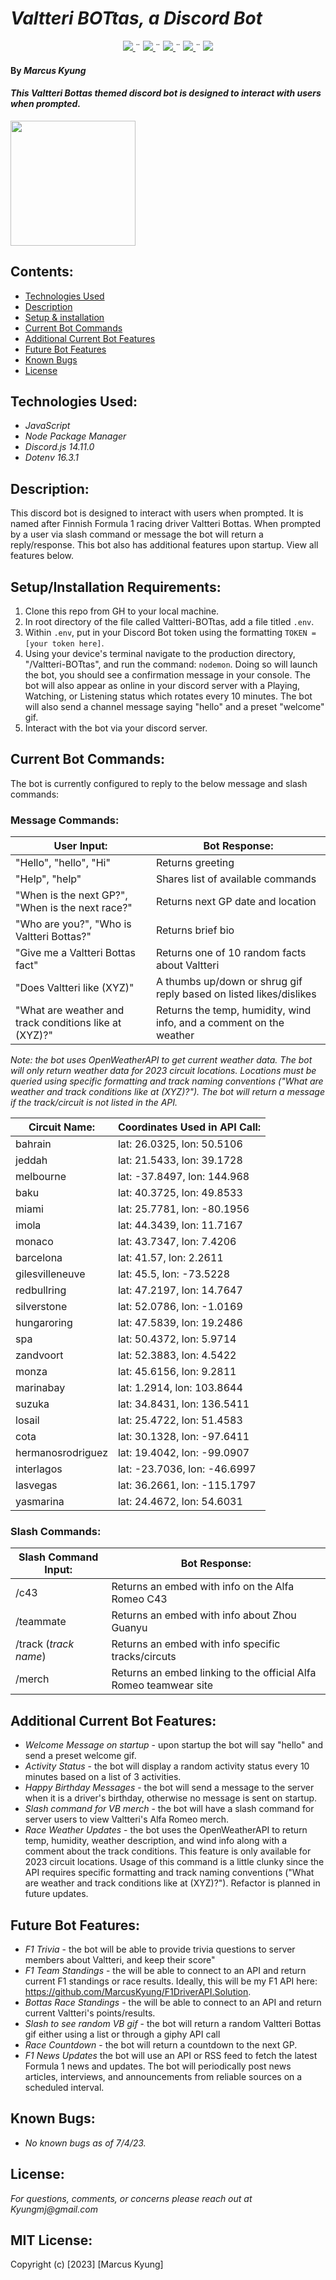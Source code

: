 # _Valtteri BOTtas, a Discord Bot_
<div align="center">
    <!-- Project Shields -->
    <div align="center">
        <a href="https://github.com/MarcusKyung/Valtteri-BOTtas/graphs/contributors">
            <img src="https://img.shields.io/github/contributors/MarcusKyung/valtteri-Bottas.svg?style=plastic">
        </a>
        ¨
        <a href="https://github.com/MarcusKyung/Valtteri-BOTtas/stargazers">
            <img src="https://img.shields.io/github/stars/MarcusKyung/valtteri-Bottas.svg?color=yellow&style=plastic">
        </a>
        ¨
        <a href="https://github.com/MarcusKyung/Valtteri-BOTtas/issues">
            <img src="https://img.shields.io/github/issues/MarcusKyung/valtteri-Bottas?style=plastic">
        </a>
        ¨
        <a href="https://github.com/MarcusKyung/Valtteri-BOTtas/blob/main/license.txt">
            <img src="https://img.shields.io/github/license/MarcusKyung/Valtteri-BOTtas?color=orange&style=plastic">
        </a>
        ¨
        <a href="https://linkedin.com/in/MarcusKyung">
            <img src="https://img.shields.io/badge/-LinkedIn-black.svg?style=plastic&logo=linkedin&colorB=2867B2">
        </a>
    </div>
</div>

#### By _**Marcus Kyung**_

#### _This Valtteri Bottas themed discord bot is designed to interact with users when prompted._

<img src="https://media1.giphy.com/media/6iWedW7q9zHBEYg0RZ/giphy.gif?cid=ecf05e47eqjaypjag2d96ugvqb9aj5t8to39pzq7ldluz5u2&ep=v1_gifs_search&rid=giphy.gif&ct=g" width="200"/>

## Contents:
* [Technologies Used](#technologies-used)
* [Description](#description)
* [Setup & installation](#setupinstallation-requirements)
* [Current Bot Commands](#current-bot-commands)
* [Additional Current Bot Features](#additional-current-bot-features)
* [Future Bot Features](#future-bot-features)
* [Known Bugs](#known-bugs)
* [License](#license)

## Technologies Used:
* _JavaScript_
* _Node Package Manager_
* _Discord.js 14.11.0_
* _Dotenv 16.3.1_

## Description:
This discord bot is designed to interact with users when prompted. It is named after Finnish Formula 1 racing driver Valtteri Bottas. When prompted by a user via slash command or message the bot will return a reply/response. This bot also has additional features upon startup. View all features below.

## Setup/Installation Requirements:
1. Clone this repo from GH to your local machine.
2. In root directory of the file called Valtteri-BOTtas, add a file titled `.env`.
3. Within `.env`, put in your Discord Bot token using the formatting `TOKEN = [your token here]`.
4. Using your device's terminal navigate to the production directory, "/Valtteri-BOTtas", and run the command: ```nodemon```. Doing so will launch the bot, you should see a confirmation message in your console. The bot will also appear as online in your discord server with a Playing, Watching, or Listening status which rotates every 10 minutes. The bot will also send a channel message saying "hello" and a preset "welcome" gif.
5. Interact with the bot via your discord server. 

## Current Bot Commands:
The bot is currently configured to reply to the below message and slash commands:

### Message Commands: 
| User Input:                                            | Bot Response:                                                       |                    
| ------------------------------------------------------ | ------------------------------------------------------------------- |                   
| "Hello", "hello", "Hi"                                 | Returns greeting                                                    |
| "Help", "help"                                         | Shares list of available commands                                   |
| "When is the next GP?", "When is the next race?"       | Returns next GP date and location                                   |
| "Who are you?", "Who is Valtteri Bottas?"              | Returns brief bio                                                   |
| "Give me a Valtteri Bottas fact"                       | Returns one of 10 random facts about Valtteri                       |
| "Does Valtteri like (XYZ)"                             | A thumbs up/down or shrug gif reply based on listed likes/dislikes  |
| "What are weather and track conditions like at (XYZ)?" | Returns the temp, humidity, wind info, and a comment on the weather |

_Note: the bot uses OpenWeatherAPI to get current weather data. The bot will only return weather data for 2023 circuit locations. Locations must be queried using specific formatting and track naming conventions ("What are weather and track conditions like at (XYZ)?"). The bot will return a message if the track/circuit is not listed in the API._

| Circuit Name:                                          | Coordinates Used in API Call:                                       |                    
| ------------------------------------------------------ | ------------------------------------------------------------------- |                   
| bahrain                                                |  lat: 26.0325, lon: 50.5106
| jeddah                                                 |  lat: 21.5433, lon: 39.1728
| melbourne                                              |  lat: -37.8497, lon: 144.968
| baku                                                   |  lat: 40.3725, lon: 49.8533
| miami                                                  |  lat: 25.7781, lon: -80.1956
| imola                                                  |  lat: 44.3439, lon: 11.7167
| monaco                                                 |  lat: 43.7347, lon: 7.4206
| barcelona                                              |  lat: 41.57, lon: 2.2611
| gilesvilleneuve                                        |  lat: 45.5, lon: -73.5228
| redbullring                                            |  lat: 47.2197, lon: 14.7647
| silverstone                                            |  lat: 52.0786, lon: -1.0169
| hungaroring                                            |  lat: 47.5839, lon: 19.2486
| spa                                                    |  lat: 50.4372, lon: 5.9714
| zandvoort                                              |  lat: 52.3883, lon: 4.5422
| monza                                                  |  lat: 45.6156, lon: 9.2811
| marinabay                                              |  lat: 1.2914, lon: 103.8644
| suzuka                                                 |  lat: 34.8431, lon: 136.5411
| losail                                                 |  lat: 25.4722, lon: 51.4583
| cota                                                   |  lat: 30.1328, lon: -97.6411
| hermanosrodriguez                                      |  lat: 19.4042, lon: -99.0907
| interlagos                                             |  lat: -23.7036, lon: -46.6997
| lasvegas                                               |  lat: 36.2661, lon: -115.1797
| yasmarina                                              |  lat: 24.4672, lon: 54.6031

### Slash Commands: 
| Slash Command Input:                               | Bot Response:                                                      |                    
| -------------------------------------------------- | ------------------------------------------------------------------ |                   
| /c43                                               | Returns an embed with info on the Alfa Romeo C43                   |
| /teammate                                          | Returns an embed with info about Zhou Guanyu                       |
| /track (_track name_)                              | Returns an embed with info specific tracks/circuts                 |
| /merch                                             | Returns an embed linking to the official Alfa Romeo teamwear site  |

## Additional Current Bot Features:
* _Welcome Message on startup_ - upon startup the bot will say "hello" and send a preset welcome gif.
* _Activity Status_ - the bot will display a random activity status every 10 minutes based on a list of 3 activities.
* _Happy Birthday Messages_ - the bot will send a message to the server when it is a driver's birthday, otherwise no message is sent on startup.
* _Slash command for VB merch_ - the bot will have a slash command for server users to view Valtteri's Alfa Romeo merch.
* _Race Weather Updates_ - the bot uses the OpenWeatherAPI to return temp, humidity, weather description, and wind info along with a comment about the track conditions. This feature is only available for 2023 circuit locations. Usage of this command is a little clunky since the API requires specific formatting and track naming conventions ("What are weather and track conditions like at (XYZ)?"). Refactor is planned in future updates.


## Future Bot Features:
* _F1 Trivia_ - the bot will be able to provide trivia questions to server members about Valtteri, and keep their score"
* _F1 Team Standings_ - the will be able to connect to an API and return current F1 standings or race results. Ideally, this will be my F1 API here: https://github.com/MarcusKyung/F1DriverAPI.Solution.
* _Bottas Race Standings_ - the will be able to connect to an API and return current Valtteri's points/results.
* _Slash to see random VB gif_ - the bot will return a random Valtteri Bottas gif either using a list or through a giphy API call
* _Race Countdown_ - the bot will return a countdown to the next GP.
* _F1 News Updates_ the bot will use an API or RSS feed to fetch the latest Formula 1 news and updates. The bot will periodically post news articles, interviews, and announcements from reliable sources on a scheduled interval.

## Known Bugs:
* _No known bugs as of 7/4/23._

## License:
_For questions, comments, or concerns please reach out at Kyungmj@gmail.com_

## MIT License:
Copyright (c) [2023] [Marcus Kyung]